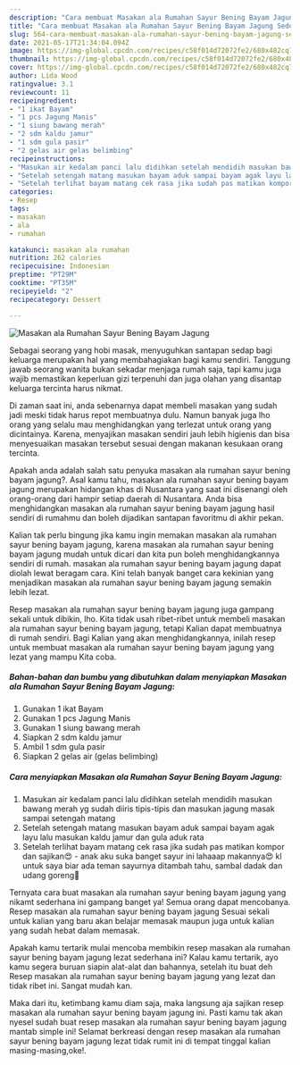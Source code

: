 ```yaml
---
description: "Cara membuat Masakan ala Rumahan Sayur Bening Bayam Jagung Sederhana dan Mudah Dibuat"
title: "Cara membuat Masakan ala Rumahan Sayur Bening Bayam Jagung Sederhana dan Mudah Dibuat"
slug: 564-cara-membuat-masakan-ala-rumahan-sayur-bening-bayam-jagung-sederhana-dan-mudah-dibuat
date: 2021-05-17T21:34:04.094Z
image: https://img-global.cpcdn.com/recipes/c58f014d72072fe2/680x482cq70/masakan-ala-rumahan-sayur-bening-bayam-jagung-foto-resep-utama.jpg
thumbnail: https://img-global.cpcdn.com/recipes/c58f014d72072fe2/680x482cq70/masakan-ala-rumahan-sayur-bening-bayam-jagung-foto-resep-utama.jpg
cover: https://img-global.cpcdn.com/recipes/c58f014d72072fe2/680x482cq70/masakan-ala-rumahan-sayur-bening-bayam-jagung-foto-resep-utama.jpg
author: Lida Wood
ratingvalue: 3.1
reviewcount: 11
recipeingredient:
- "1 ikat Bayam"
- "1 pcs Jagung Manis"
- "1 siung bawang merah"
- "2 sdm kaldu jamur"
- "1 sdm gula pasir"
- "2 gelas air gelas belimbing"
recipeinstructions:
- "Masukan air kedalam panci lalu didihkan setelah mendidih masukan bawang merah yg sudah diiris tipis-tipis dan masukan jagung masak sampai setengah matang"
- "Setelah setengah matang masukan bayam aduk sampai bayam agak layu lalu masukan kaldu jamur dan gula aduk rata"
- "Setelah terlihat bayam matang cek rasa jika sudah pas matikan kompor dan sajikan😍 anak aku suka banget sayur ini lahaaap makannya😍 kl untuk saya biar ada teman sayurnya ditambah tahu, sambal dadak dan udang goreng🤤"
categories:
- Resep
tags:
- masakan
- ala
- rumahan

katakunci: masakan ala rumahan 
nutrition: 262 calories
recipecuisine: Indonesian
preptime: "PT29M"
cooktime: "PT35M"
recipeyield: "2"
recipecategory: Dessert

---
```



![Masakan ala Rumahan Sayur Bening Bayam Jagung](https://img-global.cpcdn.com/recipes/c58f014d72072fe2/680x482cq70/masakan-ala-rumahan-sayur-bening-bayam-jagung-foto-resep-utama.jpg)

Sebagai seorang yang hobi masak, menyuguhkan santapan sedap bagi keluarga merupakan hal yang membahagiakan bagi kamu sendiri. Tanggung jawab seorang  wanita bukan sekadar menjaga rumah saja, tapi kamu juga wajib memastikan keperluan gizi terpenuhi dan juga olahan yang disantap keluarga tercinta harus nikmat.

Di zaman  saat ini, anda sebenarnya dapat membeli masakan yang sudah jadi meski tidak harus repot membuatnya dulu. Namun banyak juga lho orang yang selalu mau menghidangkan yang terlezat untuk orang yang dicintainya. Karena, menyajikan masakan sendiri jauh lebih higienis dan bisa menyesuaikan masakan tersebut sesuai dengan makanan kesukaan orang tercinta. 



Apakah anda adalah salah satu penyuka masakan ala rumahan sayur bening bayam jagung?. Asal kamu tahu, masakan ala rumahan sayur bening bayam jagung merupakan hidangan khas di Nusantara yang saat ini disenangi oleh orang-orang dari hampir setiap daerah di Nusantara. Anda bisa menghidangkan masakan ala rumahan sayur bening bayam jagung hasil sendiri di rumahmu dan boleh dijadikan santapan favoritmu di akhir pekan.

Kalian tak perlu bingung jika kamu ingin memakan masakan ala rumahan sayur bening bayam jagung, karena masakan ala rumahan sayur bening bayam jagung mudah untuk dicari dan kita pun boleh menghidangkannya sendiri di rumah. masakan ala rumahan sayur bening bayam jagung dapat diolah lewat beragam cara. Kini telah banyak banget cara kekinian yang menjadikan masakan ala rumahan sayur bening bayam jagung semakin lebih lezat.

Resep masakan ala rumahan sayur bening bayam jagung juga gampang sekali untuk dibikin, lho. Kita tidak usah ribet-ribet untuk membeli masakan ala rumahan sayur bening bayam jagung, tetapi Kalian dapat membuatnya di rumah sendiri. Bagi Kalian yang akan menghidangkannya, inilah resep untuk membuat masakan ala rumahan sayur bening bayam jagung yang lezat yang mampu Kita coba.

<!--inarticleads1-->

##### Bahan-bahan dan bumbu yang dibutuhkan dalam menyiapkan Masakan ala Rumahan Sayur Bening Bayam Jagung:

1. Gunakan 1 ikat Bayam
1. Gunakan 1 pcs Jagung Manis
1. Gunakan 1 siung bawang merah
1. Siapkan 2 sdm kaldu jamur
1. Ambil 1 sdm gula pasir
1. Siapkan 2 gelas air (gelas belimbing)




<!--inarticleads2-->

##### Cara menyiapkan Masakan ala Rumahan Sayur Bening Bayam Jagung:

1. Masukan air kedalam panci lalu didihkan setelah mendidih masukan bawang merah yg sudah diiris tipis-tipis dan masukan jagung masak sampai setengah matang
1. Setelah setengah matang masukan bayam aduk sampai bayam agak layu lalu masukan kaldu jamur dan gula aduk rata
1. Setelah terlihat bayam matang cek rasa jika sudah pas matikan kompor dan sajikan😍 - anak aku suka banget sayur ini lahaaap makannya😍 kl untuk saya biar ada teman sayurnya ditambah tahu, sambal dadak dan udang goreng🤤




Ternyata cara buat masakan ala rumahan sayur bening bayam jagung yang nikamt sederhana ini gampang banget ya! Semua orang dapat mencobanya. Resep masakan ala rumahan sayur bening bayam jagung Sesuai sekali untuk kalian yang baru akan belajar memasak maupun juga untuk kalian yang sudah hebat dalam memasak.

Apakah kamu tertarik mulai mencoba membikin resep masakan ala rumahan sayur bening bayam jagung lezat sederhana ini? Kalau kamu tertarik, ayo kamu segera buruan siapin alat-alat dan bahannya, setelah itu buat deh Resep masakan ala rumahan sayur bening bayam jagung yang lezat dan tidak ribet ini. Sangat mudah kan. 

Maka dari itu, ketimbang kamu diam saja, maka langsung aja sajikan resep masakan ala rumahan sayur bening bayam jagung ini. Pasti kamu tak akan nyesel sudah buat resep masakan ala rumahan sayur bening bayam jagung mantab simple ini! Selamat berkreasi dengan resep masakan ala rumahan sayur bening bayam jagung lezat tidak rumit ini di tempat tinggal kalian masing-masing,oke!.

